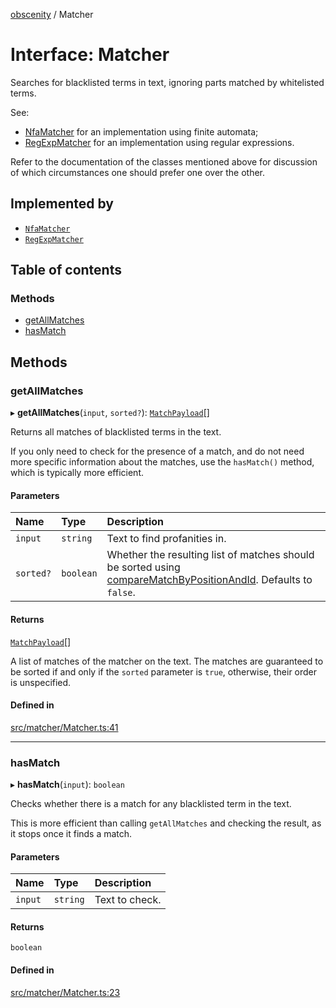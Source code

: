 [obscenity](../README.md) / Matcher

# Interface: Matcher

Searches for blacklisted terms in text, ignoring parts matched by whitelisted
terms.

See:
- [NfaMatcher](../classes/NfaMatcher.md) for an implementation using finite automata;
- [RegExpMatcher](../classes/RegExpMatcher.md) for an implementation using regular expressions.

Refer to the documentation of the classes mentioned above for discussion of
which circumstances one should prefer one over the other.

## Implemented by

- [`NfaMatcher`](../classes/NfaMatcher.md)
- [`RegExpMatcher`](../classes/RegExpMatcher.md)

## Table of contents

### Methods

- [getAllMatches](Matcher.md#getallmatches)
- [hasMatch](Matcher.md#hasmatch)

## Methods

### getAllMatches

▸ **getAllMatches**(`input`, `sorted?`): [`MatchPayload`](MatchPayload.md)[]

Returns all matches of blacklisted terms in the text.

If you only need to check for the presence of a match, and do not need
more specific information about the matches, use the `hasMatch()` method,
which is typically more efficient.

#### Parameters

| Name | Type | Description |
| :------ | :------ | :------ |
| `input` | `string` | Text to find profanities in. |
| `sorted?` | `boolean` | Whether the resulting list of matches should be sorted using [compareMatchByPositionAndId](../README.md#comparematchbypositionandid). Defaults to `false`. |

#### Returns

[`MatchPayload`](MatchPayload.md)[]

A list of matches of the matcher on the text. The matches are
guaranteed to be sorted if and only if the `sorted` parameter is `true`,
otherwise, their order is unspecified.

#### Defined in

[src/matcher/Matcher.ts:41](https://github.com/jo3-l/obscenity/blob/cfc6c99/src/matcher/Matcher.ts#L41)

___

### hasMatch

▸ **hasMatch**(`input`): `boolean`

Checks whether there is a match for any blacklisted term in the text.

This is more efficient than calling `getAllMatches` and checking the
result, as it stops once it finds a match.

#### Parameters

| Name | Type | Description |
| :------ | :------ | :------ |
| `input` | `string` | Text to check. |

#### Returns

`boolean`

#### Defined in

[src/matcher/Matcher.ts:23](https://github.com/jo3-l/obscenity/blob/cfc6c99/src/matcher/Matcher.ts#L23)
